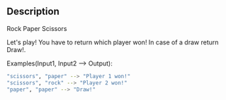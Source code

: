 ## Description

Rock Paper Scissors

Let's play! You have to return which player won! In case of a draw return Draw!.

Examples(Input1, Input2 --> Output):

```bash
"scissors", "paper" --> "Player 1 won!"
"scissors", "rock" --> "Player 2 won!"
"paper", "paper" --> "Draw!"
```
